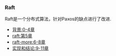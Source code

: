 ### Raft
  Raft是一个分布式算法，针对Paxos的缺点进行了改进.

* [背景:0-4章](./baclground.md)
* [raft:第5章](./raft.md)
* [raft-more:6-8章](./more-raft.md)
* [实现和结论:9-11章](./implement.md)
